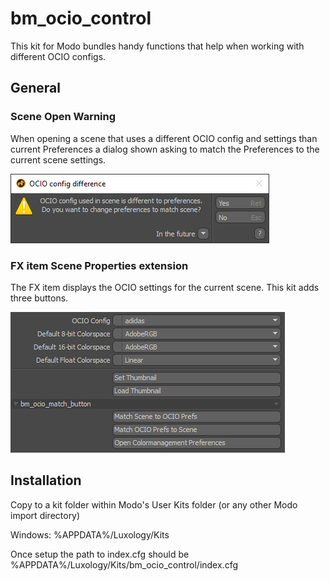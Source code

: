 # bm_ocio_control
This kit for Modo bundles handy functions that help when working with different OCIO configs.

## General
### Scene Open Warning
When opening a scene that uses a different OCIO config and settings than current Preferences a dialog shown asking to match the Preferences to the current scene settings.

![Match OCIO preferences to Scene](screenshots/dialog_OCIO_difference.png)

### FX item Scene Properties extension
The FX item displays the OCIO settings for the current scene. This kit adds three buttons.

![Scene properties addition](screenshots/scene_properties.png)

## Installation
Copy to a kit folder within Modo's User Kits folder (or any other Modo import directory)

Windows: %APPDATA%/Luxology/Kits

Once setup the path to index.cfg should be %APPDATA%/Luxology/Kits/bm_ocio_control/index.cfg
